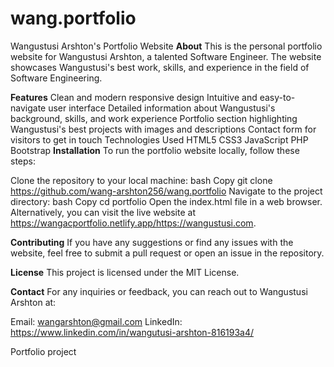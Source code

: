# wang.portfolio

Wangustusi Arshton's Portfolio Website
**About**
This is the personal portfolio website for Wangustusi Arshton, a talented Software Engineer. The website showcases Wangustusi's best work, skills, and experience in the field of Software Engineering.

**Features**
Clean and modern responsive design
Intuitive and easy-to-navigate user interface
Detailed information about Wangustusi's background, skills, and work experience
Portfolio section highlighting Wangustusi's best projects with images and descriptions
Contact form for visitors to get in touch
Technologies Used
HTML5
CSS3
JavaScript
PHP
Bootstrap
**Installation**
To run the portfolio website locally, follow these steps:

Clone the repository to your local machine:
bash
Copy
git clone https://github.com/wang-arshton256/wang.portfolio
Navigate to the project directory:
bash
Copy
cd portfolio
Open the index.html file in a web browser.
Alternatively, you can visit the live website at https://wangacportfolio.netlify.app/https://wangustusi.com.

**Contributing**
If you have any suggestions or find any issues with the website, feel free to submit a pull request or open an issue in the repository.

**License**
This project is licensed under the MIT License.

**Contact**
For any inquiries or feedback, you can reach out to Wangustusi Arshton at:

Email: wangarshton@gmail.com
LinkedIn: https://www.linkedin.com/in/wangutusi-arshton-816193a4/

Portfolio project
